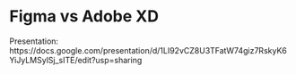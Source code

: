 
# Figma vs Adobe XD

<p>Presentation: https://docs.google.com/presentation/d/1LI92vCZ8U3TFatW74giz7RskyK6YiJyLMSylSj_sITE/edit?usp=sharing</p>
